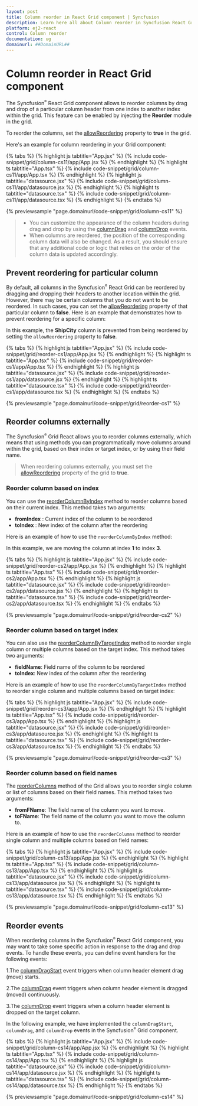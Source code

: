 ```yaml
---
layout: post
title: Column reorder in React Grid component | Syncfusion
description: Learn here all about Column reorder in Syncfusion React Grid component of Syncfusion Essential JS 2 and more.
platform: ej2-react
control: Column reorder 
documentation: ug
domainurl: ##DomainURL##
---
```


# Column reorder in React Grid component

The Syncfusion<sup style="font-size:70%">&reg;</sup> React Grid component allows to reorder columns by drag and drop of a particular column header from one index to another index within the grid. This feature can be enabled by injecting the **Reorder** module in the grid.

To reorder the columns, set the [allowReordering](https://ej2.syncfusion.com/react/documentation/api/grid/#allowreordering) property to **true** in the grid.

Here's an example for column reordering in your Grid component:

{% tabs %}
{% highlight js tabtitle="App.jsx" %}
{% include code-snippet/grid/column-cs11/app/App.jsx %}
{% endhighlight %}
{% highlight ts tabtitle="App.tsx" %}
{% include code-snippet/grid/column-cs11/app/App.tsx %}
{% endhighlight %}
{% highlight js tabtitle="datasource.jsx" %}
{% include code-snippet/grid/column-cs11/app/datasource.jsx %}
{% endhighlight %}
{% highlight ts tabtitle="datasource.tsx" %}
{% include code-snippet/grid/column-cs11/app/datasource.tsx %}
{% endhighlight %}
{% endtabs %}

 {% previewsample "page.domainurl/code-snippet/grid/column-cs11" %}

>* You can customize the appearance of the column headers during drag and drop by using the [columnDrag](https://ej2.syncfusion.com/react/documentation/api/grid/#columndrag) and [columnDrop](https://ej2.syncfusion.com/react/documentation/api/grid/#columndrop) events.
>* When columns are reordered, the position of the corresponding column data will also be changed. As a result, you should ensure that any additional code or logic that relies on the order of the column data is updated accordingly.

## Prevent reordering for particular column

By default, all columns in the Syncfusion<sup style="font-size:70%">&reg;</sup> React Grid can be reordered by dragging and dropping their headers to another location within the grid. However, there may be certain columns that you do not want to be reordered. In such cases, you can set the [allowReordering](https://ej2.syncfusion.com/react/documentation/api/grid/column/#allowreordering) property of that particular column to **false**. Here is an example that demonstrates how to prevent reordering for a specific column:

In this example, the **ShipCity** column is prevented from being reordered by setting the `allowReordering` property to **false**.

{% tabs %}
{% highlight js tabtitle="App.jsx" %}
{% include code-snippet/grid/reorder-cs1/app/App.jsx %}
{% endhighlight %}
{% highlight ts tabtitle="App.tsx" %}
{% include code-snippet/grid/reorder-cs1/app/App.tsx %}
{% endhighlight %}
{% highlight js tabtitle="datasource.jsx" %}
{% include code-snippet/grid/reorder-cs1/app/datasource.jsx %}
{% endhighlight %}
{% highlight ts tabtitle="datasource.tsx" %}
{% include code-snippet/grid/reorder-cs1/app/datasource.tsx %}
{% endhighlight %}
{% endtabs %}

 {% previewsample "page.domainurl/code-snippet/grid/reorder-cs1" %}

## Reorder columns externally

The Syncfusion<sup style="font-size:70%">&reg;</sup> Grid React allows you to reorder columns externally, which means that using methods you can programmatically move columns around within the grid, based on their index or target index, or by using their field name.

> When reordering columns externally, you must set the [allowReordering](https://ej2.syncfusion.com/react/documentation/api/grid/column/#allowreordering) property of the grid to **true**.

### Reorder column based on index

You can use the [reorderColumnByIndex](https://ej2.syncfusion.com/react/documentation/api/grid/#reordercolumnbyindex) method to reorder columns based on their current index. This method takes two arguments:

* **fromIndex** : Current index of the column to be reordered
* **toIndex** : New index of the column after the reordering

Here is an example of how to use the `reorderColumnByIndex` method:

In this example, we are moving the column at index **1** to index **3**.

{% tabs %}
{% highlight js tabtitle="App.jsx" %}
{% include code-snippet/grid/reorder-cs2/app/App.jsx %}
{% endhighlight %}
{% highlight ts tabtitle="App.tsx" %}
{% include code-snippet/grid/reorder-cs2/app/App.tsx %}
{% endhighlight %}
{% highlight js tabtitle="datasource.jsx" %}
{% include code-snippet/grid/reorder-cs2/app/datasource.jsx %}
{% endhighlight %}
{% highlight ts tabtitle="datasource.tsx" %}
{% include code-snippet/grid/reorder-cs2/app/datasource.tsx %}
{% endhighlight %}
{% endtabs %}

 {% previewsample "page.domainurl/code-snippet/grid/reorder-cs2" %}

### Reorder column based on target index

You can also use the [reorderColumnByTargetIndex](https://ej2.syncfusion.com/react/documentation/api/grid/#reordercolumnbytargetindex) method to reorder single column or multiple columns based on the target index. This method takes two arguments:

* **fieldName**: Field name of the column to be reordered
* **toIndex**: New index of the column after the reordering

Here is an example of how to use the `reorderColumnByTargetIndex` method to reorder single column and multiple columns based on target index:

{% tabs %}
{% highlight js tabtitle="App.jsx" %}
{% include code-snippet/grid/reorder-cs3/app/App.jsx %}
{% endhighlight %}
{% highlight ts tabtitle="App.tsx" %}
{% include code-snippet/grid/reorder-cs3/app/App.tsx %}
{% endhighlight %}
{% highlight js tabtitle="datasource.jsx" %}
{% include code-snippet/grid/reorder-cs3/app/datasource.jsx %}
{% endhighlight %}
{% highlight ts tabtitle="datasource.tsx" %}
{% include code-snippet/grid/reorder-cs3/app/datasource.tsx %}
{% endhighlight %}
{% endtabs %}

 {% previewsample "page.domainurl/code-snippet/grid/reorder-cs3" %}

### Reorder column based on field names

The [reorderColumns](https://ej2.syncfusion.com/react/documentation/api/grid/#reordercolumns) method of the Grid allows you to reorder single column or list of columns based on their field names. This method takes two arguments: 

* **fromFName**: The field name of the column you want to move.
* **toFName**: The field name of the column you want to move the column to.

Here is an example of how to use the `reorderColumns` method to reorder single column and multiple columns based on field names:

{% tabs %}
{% highlight js tabtitle="App.jsx" %}
{% include code-snippet/grid/column-cs13/app/App.jsx %}
{% endhighlight %}
{% highlight ts tabtitle="App.tsx" %}
{% include code-snippet/grid/column-cs13/app/App.tsx %}
{% endhighlight %}
{% highlight js tabtitle="datasource.jsx" %}
{% include code-snippet/grid/column-cs13/app/datasource.jsx %}
{% endhighlight %}
{% highlight ts tabtitle="datasource.tsx" %}
{% include code-snippet/grid/column-cs13/app/datasource.tsx %}
{% endhighlight %}
{% endtabs %}

 {% previewsample "page.domainurl/code-snippet/grid/column-cs13" %}

## Reorder events

When reordering columns in the Syncfusion<sup style="font-size:70%">&reg;</sup> React Grid component, you may want to take some specific action in response to the drag and drop events. To handle these events, you can define event handlers for the following events:

1.The [columnDragStart](https://ej2.syncfusion.com/react/documentation/api/grid/#columndragstart) event triggers when column header element drag (move) starts.

2.The [columnDrag](https://ej2.syncfusion.com/react/documentation/api/grid/#columndrag) event triggers when column header element is dragged (moved) continuously.

3.The [columnDrop](https://ej2.syncfusion.com/react/documentation/api/grid/#columndrop) event triggers when a column header element is dropped on the target column.

In the following example, we have implemented the `columnDragStart`, `columnDrag`, and `columnDrop` events in the Syncfusion<sup style="font-size:70%">&reg;</sup> Grid component.

{% tabs %}
{% highlight js tabtitle="App.jsx" %}
{% include code-snippet/grid/column-cs14/app/App.jsx %}
{% endhighlight %}
{% highlight ts tabtitle="App.tsx" %}
{% include code-snippet/grid/column-cs14/app/App.tsx %}
{% endhighlight %}
{% highlight js tabtitle="datasource.jsx" %}
{% include code-snippet/grid/column-cs14/app/datasource.jsx %}
{% endhighlight %}
{% highlight ts tabtitle="datasource.tsx" %}
{% include code-snippet/grid/column-cs14/app/datasource.tsx %}
{% endhighlight %}
{% endtabs %}

 {% previewsample "page.domainurl/code-snippet/grid/column-cs14" %}